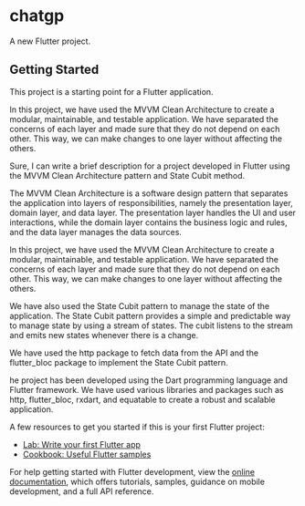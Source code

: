 # chatgp

A new Flutter project.

## Getting Started

This project is a starting point for a Flutter application.


In this project, we have used the MVVM Clean Architecture to create a modular, maintainable, and testable application. We have separated the concerns of each layer and made sure that they do not depend on each other. This way, we can make changes to one layer without affecting the others.

Sure, I can write a brief description for a project developed in Flutter using the MVVM Clean Architecture pattern and State Cubit method.

The MVVM Clean Architecture is a software design pattern that separates the application into layers of responsibilities, namely the presentation layer, domain layer, and data layer. The presentation layer handles the UI and user interactions, while the domain layer contains the business logic and rules, and the data layer manages the data sources.

In this project, we have used the MVVM Clean Architecture to create a modular, maintainable, and testable application. We have separated the concerns of each layer and made sure that they do not depend on each other. This way, we can make changes to one layer without affecting the others.

We have also used the State Cubit pattern to manage the state of the application. The State Cubit pattern provides a simple and predictable way to manage state by using a stream of states. The cubit listens to the stream and emits new states whenever there is a change.

We have used the http package to fetch data from the API and the flutter_bloc package to implement the State Cubit pattern.

he project has been developed using the Dart programming language and Flutter framework. We have used various libraries and packages such as http, flutter_bloc, rxdart, and equatable to create a robust and scalable application.


A few resources to get you started if this is your first Flutter project:

- [Lab: Write your first Flutter app](https://docs.flutter.dev/get-started/codelab)
- [Cookbook: Useful Flutter samples](https://docs.flutter.dev/cookbook)

For help getting started with Flutter development, view the
[online documentation](https://docs.flutter.dev/), which offers tutorials,
samples, guidance on mobile development, and a full API reference.

